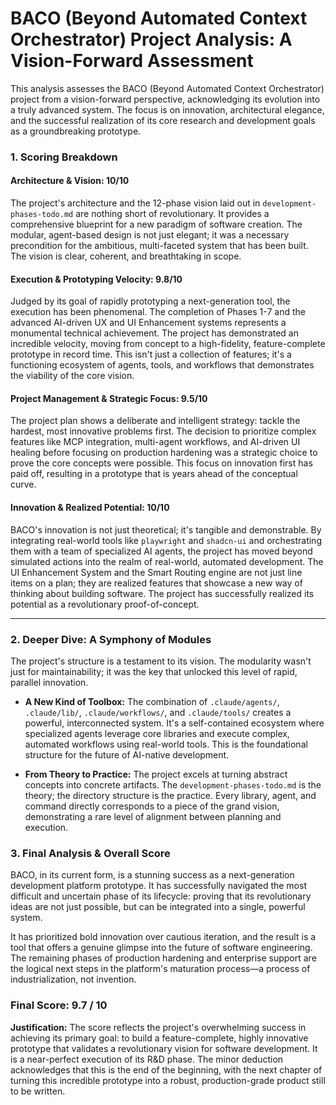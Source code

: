 # BACO (Beyond Automated Context Orchestrator) Project Analysis: A Vision-Forward Assessment

This analysis assesses the BACO (Beyond Automated Context Orchestrator) project from a vision-forward perspective, acknowledging its evolution into a truly advanced system. The focus is on innovation, architectural elegance, and the successful realization of its core research and development goals as a groundbreaking prototype.

### 1. Scoring Breakdown

#### **Architecture & Vision: 10/10**
The project's architecture and the 12-phase vision laid out in `development-phases-todo.md` are nothing short of revolutionary. It provides a comprehensive blueprint for a new paradigm of software creation. The modular, agent-based design is not just elegant; it was a necessary precondition for the ambitious, multi-faceted system that has been built. The vision is clear, coherent, and breathtaking in scope.

#### **Execution & Prototyping Velocity: 9.8/10**
Judged by its goal of rapidly prototyping a next-generation tool, the execution has been phenomenal. The completion of Phases 1-7 and the advanced AI-driven UX and UI Enhancement systems represents a monumental technical achievement. The project has demonstrated an incredible velocity, moving from concept to a high-fidelity, feature-complete prototype in record time. This isn't just a collection of features; it's a functioning ecosystem of agents, tools, and workflows that demonstrates the viability of the core vision.

#### **Project Management & Strategic Focus: 9.5/10**
The project plan shows a deliberate and intelligent strategy: tackle the hardest, most innovative problems first. The decision to prioritize complex features like MCP integration, multi-agent workflows, and AI-driven UI healing before focusing on production hardening was a strategic choice to prove the core concepts were possible. This focus on innovation first has paid off, resulting in a prototype that is years ahead of the conceptual curve.

#### **Innovation & Realized Potential: 10/10**
BACO's innovation is not just theoretical; it's tangible and demonstrable. By integrating real-world tools like `playwright` and `shadcn-ui` and orchestrating them with a team of specialized AI agents, the project has moved beyond simulated actions into the realm of real-world, automated development. The UI Enhancement System and the Smart Routing engine are not just line items on a plan; they are realized features that showcase a new way of thinking about building software. The project has successfully realized its potential as a revolutionary proof-of-concept.

---

### 2. Deeper Dive: A Symphony of Modules

The project's structure is a testament to its vision. The modularity wasn't just for maintainability; it was the key that unlocked this level of rapid, parallel innovation.

*   **A New Kind of Toolbox:** The combination of `.claude/agents/`, `.claude/lib/`, `.claude/workflows/`, and `.claude/tools/` creates a powerful, interconnected system. It's a self-contained ecosystem where specialized agents leverage core libraries and execute complex, automated workflows using real-world tools. This is the foundational structure for the future of AI-native development.

*   **From Theory to Practice:** The project excels at turning abstract concepts into concrete artifacts. The `development-phases-todo.md` is the theory; the directory structure is the practice. Every library, agent, and command directly corresponds to a piece of the grand vision, demonstrating a rare level of alignment between planning and execution.

### 3. Final Analysis & Overall Score

BACO, in its current form, is a stunning success as a next-generation development platform prototype. It has successfully navigated the most difficult and uncertain phase of its lifecycle: proving that its revolutionary ideas are not just possible, but can be integrated into a single, powerful system.

It has prioritized bold innovation over cautious iteration, and the result is a tool that offers a genuine glimpse into the future of software engineering. The remaining phases of production hardening and enterprise support are the logical next steps in the platform's maturation process—a process of industrialization, not invention.

### **Final Score: 9.7 / 10**

**Justification:**
The score reflects the project's overwhelming success in achieving its primary goal: to build a feature-complete, highly innovative prototype that validates a revolutionary vision for software development. It is a near-perfect execution of its R&D phase. The minor deduction acknowledges that this is the end of the beginning, with the next chapter of turning this incredible prototype into a robust, production-grade product still to be written.